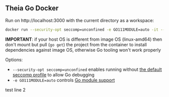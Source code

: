 ## Theia Go Docker

Run on http://localhost:3000 with the current directory as a workspace:

```bash
docker run --security-opt seccomp=unconfined -e GO111MODULE=auto -it --init -p 3000:3000 -v "$(pwd):/home/project:cached" theiaide/theia-go:next
```
**IMPORTANT**: if your host OS is different from image OS (linux-amd64) then don't mount but pull (`go get`) the project from the container to install dependencies against image OS, otherwise Go tooling won't work properly

Options:
- `--security-opt seccomp=unconfined` enables running without [the default seccomp profile](https://docs.docker.com/engine/security/seccomp/) to allow Go debugging
- `-e GO111MODULE=auto` controls [Go module support](https://github.com/golang/go/wiki/Modules#when-do-i-get-old-behavior-vs-new-module-based-behavior)

test line 2
